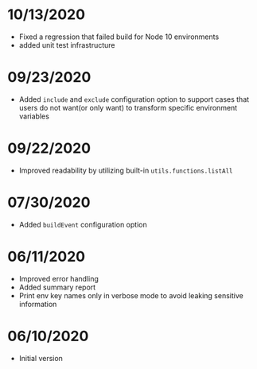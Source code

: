 # 10/13/2020

- Fixed a regression that failed build for Node 10 environments
- added unit test infrastructure

# 09/23/2020

- Added `include` and `exclude` configuration option to support cases that users do not want(or only want) to transform specific environment variables

# 09/22/2020

- Improved readability by utilizing built-in `utils.functions.listAll`

# 07/30/2020

- Added `buildEvent` configuration option

# 06/11/2020

- Improved error handling
- Added summary report
- Print env key names only in verbose mode to avoid leaking sensitive information

# 06/10/2020

- Initial version
